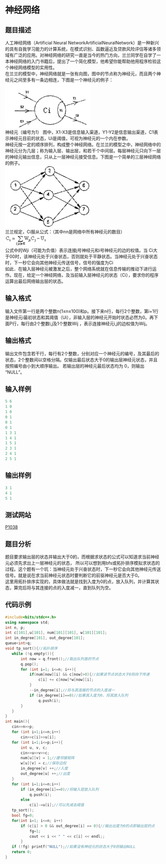 ﻿ # 神经网络   
 ## 题目描述  
人工神经网络（Artificial Neural NetworkArtificialNeuralNetwork）是一种新兴的具有自我学习能力的计算系统，在模式识别、函数逼近及贷款风险评估等诸多领域有广泛的应用。对神经网络的研究一直是当今的热门方向，兰兰同学在自学了一本神经网络的入门书籍后，提出了一个简化模型，他希望你能帮助他用程序检验这个神经网络模型的实用性。  
在兰兰的模型中，神经网络就是一张有向图，图中的节点称为神经元，而且两个神经元之间至多有一条边相连，下图是一个神经元的例子：  
![](images/p1038_1.png)   
神经元〔编号为1）
图中，X1-X3是信息输入渠道，Y1-Y2是信息输出渠道，C1表示神经元目前的状态，Ui是阈值，可视为神经元的一个内在参数。  
神经元按一定的顺序排列，构成整个神经网络。在兰兰的模型之中，神经网络中的神经元分为几层；称为输入层、输出层，和若干个中间层。每层神经元只向下一层的神经元输出信息，只从上一层神经元接受信息。下图是一个简单的三层神经网络的例子。  
![](images/p1038_2.png)  
兰兰规定，Ci服从公式：（其中nn是网络中所有神经元的数目）  
![](images/p1038_3.png)   
公式中的Wji（可能为负值）表示连接j号神经元和i号神经元的边的权值。当 Ci大于00时，该神经元处于兴奋状态，否则就处于平静状态。当神经元处于兴奋状态时，下一秒它会向其他神经元传送信号，信号的强度为Ci  
如此．在输入层神经元被激发之后，整个网络系统就在信息传输的推动下进行运作。现在，给定一个神经网络，及当前输入层神经元的状态（Ci），要求你的程序运算出最后网络输出层的状态。  
## 输入格式  
输入文件第一行是两个整数n(1≤n≤100)和p。接下来n行，每行2个整数，第i+1行是神经元i最初状态和其阈值（Ui），非输入层的神经元开始时状态必然为0。再下面P行，每行由2个整数i,j及1个整数Wij ，表示连接神经元i,j的边权值为Wij。  
 ## 输出格式  
输出文件包含若干行，每行有2个整数，分别对应一个神经元的编号，及其最后的状态，2个整数间以空格分隔。仅输出最后状态大于0的输出层神经元状态，并且按照编号由小到大顺序输出。
若输出层的神经元最后状态均为 0，则输出 “NULL”。
 ## 输入样例  
 ```c++	 
5 6  
1 0  
1 0  
0 1  
0 1  
0 1  
1 3 1  
1 4 1  
1 5 1  
2 3 1  
2 4 1  
2 5 1  
 ```    
 ## 输出样例  
 ```c++		
3 1  
4 1  
5 1  
 ```   
 ## 测试网站  	
  [P1038](https://www.luogu.org/problemnew/show/P1038)  	 
 ## 题目分析  	
题目要求输出层的状态并输出大于0的，而根据求状态的公式可以知道求当前神经元必须先求出上一层神经元的状态，
所以可以想到用bfs或拓扑排序模拟求状态的过程。这个题有一个坑：当神经元处于兴奋状态时，下一秒它会向其他神经元传送信号。就是说在求当前神经元状态时要判断它的前驱神经元是否大于0。  
这里用拓扑排序实现的，具体做法就是找到入度为0的点，放入队列，并计算其状态，算完后将与其连接的点的入度减一，直到队列为空。  
 ## 代码示例  
 ```c++	
#include<bits/stdc++.h>
using namespace std;
int n, p;
int c[101],u[101], num[101][101], w[101][101];
int in_degree[101], out_degree[101];
queue<int>q;
void tp_sort(){//拓扑排序
    while (!q.empty()){
        int now = q.front();//取出队列首的节点
        q.pop();
        for (int i=1; i<=n; i++){
            if(num[now][i] && c[now]>0){//如果该节点状态大于0则向下传递
                c[i] += c[now]*w[now][i];
            }
            --in_degree[i];//将与其连接的节点的入度减一
            if (in_degree[i]==0)//如果其入度为0，将其放入队列
                q.push(i);
        }
    }
}
int main(){
    cin>>n>>p;
    for (int i=1;i<=n;i++)
        cin>>c[i]>>u[i];
    for (int i=1;i<=p;i++){
        int u, v, c;
        cin>>u>>v>>c;
        num[u][v] = 1;//建邻接矩阵
        w[u][v] = c;//保存边权
        in_degree[v] ++;//入度
        out_degree[u] ++;//出度
    }
    for (int i=1;i<=n;i++)
        if (in_degree[i]==0)//将输入层放入队列
            q.push(i);
        else
            c[i]-=u[i];//可以先减去阈值
    tp_sort();
    bool fg=0;
    for(int i=1; i<=n; i++)
        if (c[i] > 0 && out_degree[i] == 0){//输出出度为0的点即输出层的点
            fg=1;
            cout << i << " " << c[i] << endl;;
        }
    if (!fg) printf("NULL");//如果没有神经元的状态大于0则输出NULL
    return 0;
}

```